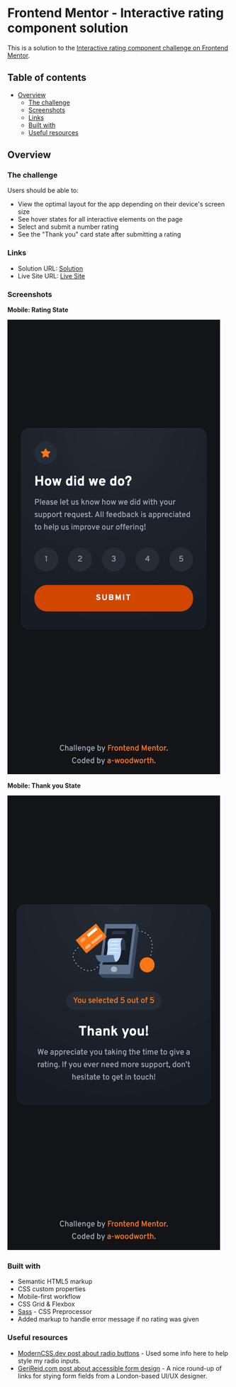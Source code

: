 # Frontend Mentor - Interactive rating component solution

This is a solution to the [Interactive rating component challenge on Frontend Mentor](https://www.frontendmentor.io/challenges/interactive-rating-component-koxpeBUmI).

## Table of contents

- [Overview](#overview)
  - [The challenge](#the-challenge)
  - [Screenshots](#screenshots)
  - [Links](#links)
  - [Built with](#built-with)
  - [Useful resources](#useful-resources)

## Overview

### The challenge

Users should be able to:

- View the optimal layout for the app depending on their device's screen size
- See hover states for all interactive elements on the page
- Select and submit a number rating
- See the "Thank you" card state after submitting a rating

### Links
- Solution URL: [Solution]()
- Live Site URL: [Live Site](https://a-woodworth.github.io/interactive_rating/)

### Screenshots

**Mobile: Rating State**

![Mobile Sceenshot](/screenshots/mobile-rating-start.png)

**Mobile: Thank you State**

![Mobile Sceenshot](/screenshots/mobile-rating-end.png)

### Built with

- Semantic HTML5 markup
- CSS custom properties
- Mobile-first workflow
- CSS Grid & Flexbox
- [Sass](https://sass-lang.com/) - CSS Preprocessor
- Added markup to handle error message if no rating was given


### Useful resources

- [ModernCSS.dev post about radio buttons](https://moderncss.dev/pure-css-custom-styled-radio-buttons/) - Used some info here to help style my radio inputs.
- [GeriReid.com post about accessible form design](https://gerireid.com/forms.html) - A nice round-up of links for stying form fields from a London-based UI/UX designer.
